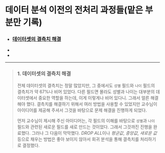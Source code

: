 # 데이터 분석 이전의 전처리 과정들(맡은 부분만 기록)
- ### [데이터셋의 결측치 해결](#데이터셋의-결측치-해결)
-
-
---
> ### 1. 데이터셋의 결측치 해결
> 전체 데이터셋의 결측치는 정말 많았지만, 그 중에서도 `성별` 필드와 `나이` 필드의 결측치가 약 67%나 비어 있었다. 다른 필드면 몰라도 성별과 나이는 대부분의 데이터셋에서 중요한 역할을 하는데, 이게 이렇게나 비어 있다니. 그래서 얼른 해결해야 했다. 결측치를 해결하기 위해서 여러 방법을 사용할 수 있었지만 교수님이 아이디어를 제공해 주셔서 그것을 바탕으로 문제 해결을 진행하게 되었다. 
>
> 먼저 교수님이 제시해 주신 아이디어는, 각 필드의 이해를 바탕으로 `성별`과 `나이` 필드와 관련된 새로운 필드를 새로 만드는 것이었다. 그래서 그것까진 진행을 완료했다. 그러나 그 다음이 막막했다. *DROP ALL*이나 *평균값*, *중앙값*, *새로운 값* 등으로 채우는 방법은 좋아 보이지 않아서 회귀 분석을 통해 결측치를 처리하기로 결정했다. 

